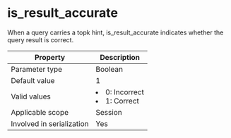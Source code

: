 is_result_accurate
=======================================
<!-- # docslug#/oceanbase-database/oceanbase-database/V4.0.0/is_result_accurate-1-2-3 -->
When a query carries a topk hint, is_result_accurate indicates whether the query result is correct.


| **Property** | **Description** |
|---------|--------------------------------------------------------------------------------------------------------|
| Parameter type | Boolean |
| Default value | 1 |
| Valid values | <li> 0: Incorrect   <li> 1: Correct |
| Applicable scope | Session |
| Involved in serialization | Yes |



